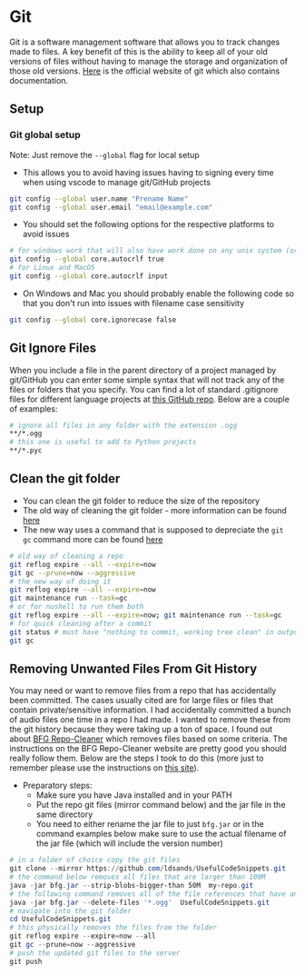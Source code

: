 # Git

Git is a software management software that allows you to track changes made to files. A key benefit of this is the ability to keep all of your old versions of files without having to manage the storage and organization of those old versions. [Here](https://git-scm.com/) is the official website of git which also contains documentation.

## Setup

### Git global setup

Note: Just remove the `--global` flag for local setup

- This allows you to avoid having issues having to signing every time when using vscode to manage git/GitHub projects

```sh
git config --global user.name "Prename Name"
git config --global user.email "email@example.com"
```

- You should set the following options for the respective platforms to avoid issues

```sh
# for windows work that will also have work done on any unix system (or just to be on the safe side)
git config --global core.autocrlf true
# for Linux and MacOS
git config --global core.autocrlf input
```

- On Windows and Mac you should probably enable the following code so that you don't run into issues with filename case sensitivity

```sh
git config --global core.ignorecase false
```

## Git Ignore Files

When you include a file in the parent directory of a project managed by git/GitHub you can enter some simple syntax that will not track any of the files or folders that you specify. You can find a lot of standard .gitignore files for different language projects at [this GitHub repo](https://github.com/github/gitignore). Below are a couple of examples:

```sh
# ignore all files in any folder with the extension .ogg
**/*.ogg
# this one is useful to add to Python projects
**/*.pyc
```

## Clean the git folder

- You can clean the git folder to reduce the size of the repository
- The old way of cleaning the git folder -  more information can be found [here](https://stackoverflow.com/a/2116892/8396684)
- The new way uses a command that is supposed to depreciate the `git gc` command more can be found [here](https://git-scm.com/docs/git-maintenance)

```sh
# old way of cleaning a repo
git reflog expire --all --expire=now
git gc --prune=now --aggressive
# the new way of doing it
git reflog expire --all --expire=now
git maintenance run --task=gc
# or for nushell to run them both
git reflog expire --all --expire=now; git maintenance run --task=gc
# for quick cleaning after a commit
git status # must have "nothing to commit, working tree clean" in output
git gc
```

## Removing Unwanted Files From Git History

You may need or want to remove files from a repo that has accidentally been committed. The cases usually cited are for large files or files that contain private/sensitive information. I had accidentally committed a bunch of audio files one time in a repo I had made. I wanted to remove these from the git history because they were taking up a ton of space. I found out about [BFG Repo-Cleaner](https://rtyley.github.io/bfg-repo-cleaner/) which removes files based on some criteria. The instructions on the BFG Repo-Cleaner website are pretty good you should really follow them. Below are the steps I took to do this (more just to remember please use the instructions on [this site](https://rtyley.github.io/bfg-repo-cleaner/)).

- Preparatory steps:
    - Make sure you have Java installed and in your PATH
    - Put the repo git files (mirror command below) and the jar file in the same directory
    - You need to either rename the jar file to just `bfg.jar` or in the command examples below make sure to use the actual filename of the jar file (which will include the version number)

```PowerShell
# in a folder of choice copy the git files
git clone --mirror https://github.com/ldsands/UsefulCodeSnippets.git
# the command below removes all files that are larger than 100M
java -jar bfg.jar --strip-blobs-bigger-than 50M  my-repo.git
# the following command removes all of the file references that have an extension of .ogg from all git files
java -jar bfg.jar --delete-files '*.ogg'  UsefulCodeSnippets.git
# navigate into the git folder
cd UsefulCodeSnippets.git
# this physically removes the files from the folder
git reflog expire --expire=now --all
git gc --prune=now --aggressive
# push the updated git files to the server
git push
```
